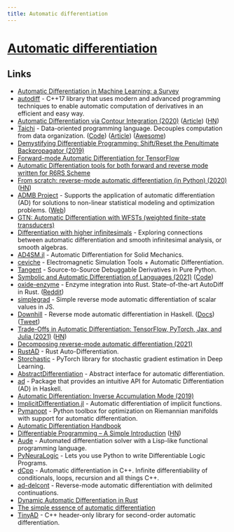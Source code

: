 ```yaml
---
title: Automatic differentiation
---
```


# [Automatic differentiation](https://en.wikipedia.org/wiki/Automatic_differentiation)

## Links

- [Automatic Differentiation in Machine Learning: a Survey](http://jmlr.org/papers/volume18/17-468/17-468.pdf)
- [autodiff](https://autodiff.github.io/) - C++17 library that uses modern and advanced programming techniques to enable automatic computation of derivatives in an efficient and easy way.
- [Automatic Differentiation via Contour Integration (2020)](https://github.com/AidanRocke/AutoDiff) ([Article](https://keplerlounge.com/neural-computation/2020/01/16/complex-auto-diff.html)) ([HN](https://news.ycombinator.com/item?id=22084670))
- [Taichi](http://taichi.graphics/) - Data-oriented programming language. Decouples computation from data organization. ([Code](https://github.com/taichi-dev/taichi)) ([Article](https://medium.com/@dunfan_magnificent/head-first-taichi-a-beginners-guide-to-high-performance-computing-in-python-be6afc5db93e)) ([Awesome](https://github.com/taichi-dev/awesome-taichi))
- [Demystifying Differentiable Programming: Shift/Reset the Penultimate Backpropagator (2019)](https://arxiv.org/abs/1803.10228)
- [Forward-mode Automatic Differentiation for TensorFlow](https://github.com/renmengye/tensorflow-forward-ad)
- [Automatic Differentiation tools for both forward and reverse mode written for R6RS Scheme](https://github.com/qobi/R6RS-AD)
- [From scratch: reverse-mode automatic differentiation (in Python) (2020)](https://sidsite.com/posts/autodiff/) ([HN](https://news.ycombinator.com/item?id=23519700))
- [ADMB Project](https://github.com/admb-project/admb) - Supports the application of automatic differentiation (AD) for solutions to non-linear statistical modeling and optimization problems. ([Web](http://www.admb-project.org/))
- [GTN: Automatic Differentiation with WFSTs (weighted finite-state transducers)](https://github.com/gtn-org/gtn)
- [Differentiation with higher infinitesimals](https://github.com/konn/smooth) - Exploring connections between automatic differentiation and smooth infinitesimal analysis, or smooth algebras.
- [AD4SM.jl](https://github.com/avigliotti/AD4SM.jl) - Automatic Differentiation for Solid Mechanics.
- [ceviche](https://github.com/fancompute/ceviche) - Electromagnetic Simulation Tools + Automatic Differentiation.
- [Tangent](https://github.com/google/tangent) - Source-to-Source Debuggable Derivatives in Pure Python.
- [Symbolic and Automatic Differentiation of Languages (2021)](http://conal.net/papers/language-derivatives/) ([Code](https://github.com/conal/paper-2021-language-derivatives))
- [oxide-enzyme](https://github.com/rust-ml/oxide-enzyme) - Enzyme integration into Rust. State-of-the-art AutoDiff in Rust. ([Reddit](https://www.reddit.com/r/rust/comments/reo75u/enzyme_towards_stateoftheart_autodiff_in_rust/))
- [simplegrad](https://github.com/anvaka/simplegrad) - Simple reverse mode automatic differentiation of scalar values in JS.
- [Downhill](https://github.com/andriusstank/downhill/) - Reverse mode automatic differentiation in Haskell. ([Docs](https://andriusstank.github.io/downhill/)) ([Tweet](https://twitter.com/kmett/status/1474947785434746883))
- [Trade-Offs in Automatic Differentiation: TensorFlow, PyTorch, Jax, and Julia (2021)](http://www.stochasticlifestyle.com/engineering-trade-offs-in-automatic-differentiation-from-tensorflow-and-pytorch-to-jax-and-julia/) ([HN](https://news.ycombinator.com/item?id=29682507))
- [Decomposing reverse-mode automatic differentiation (2021)](https://arxiv.org/abs/2105.09469)
- [RustAD](https://github.com/JonathanWoollett-Light/rust-ad) - Rust Auto-Differentiation.
- [Storchastic](https://github.com/HEmile/storchastic) - PyTorch library for stochastic gradient estimation in Deep Learning.
- [AbstractDifferentiation](https://github.com/JuliaDiff/AbstractDifferentiation.jl) - Abstract interface for automatic differentiation.
- [ad](https://github.com/ekmett/ad) - Package that provides an intuitive API for Automatic Differentiation (AD) in Haskell.
- [Automatic Differentiation: Inverse Accumulation Mode (2019)](https://openreview.net/forum?id=Bygj2Ys6IS)
- [ImplicitDifferentiation.jl](https://github.com/gdalle/ImplicitDifferentiation.jl) - Automatic differentiation of implicit functions.
- [Pymanopt](https://github.com/pymanopt/pymanopt) - Python toolbox for optimization on Riemannian manifolds with support for automatic differentiation.
- [Automatic Differentiation Handbook](https://github.com/bob-carpenter/ad-handbook)
- [Differentiable Programming – A Simple Introduction](https://www.assemblyai.com/blog/differentiable-programming-a-simple-introduction/) ([HN](https://news.ycombinator.com/item?id=31000709))
- [Aude](https://github.com/advancedresearch/aude) - Automated differentiation solver with a Lisp-like functional programming language.
- [PyNeuraLogic](https://github.com/LukasZahradnik/PyNeuraLogic) - Lets you use Python to write Differentiable Logic Programs.
- [dCpp](https://github.com/ZigaSajovic/dCpp) - Automatic differentiation in C++. Infinite differentiability of conditionals, loops, recursion and all things C++.
- [ad-delcont](https://github.com/ocramz/ad-delcont) - Reverse-mode automatic differentiation with delimited continuations.
- [Dynamic Automatic Differentiation in Rust](https://github.com/exbibyte/dynagrad)
- [The simple essence of automatic differentiation](https://github.com/conal/talk-2018-essence-of-ad)
- [TinyAD](https://github.com/patr-schm/TinyAD) - C++ header-only library for second-order automatic differentiation.
